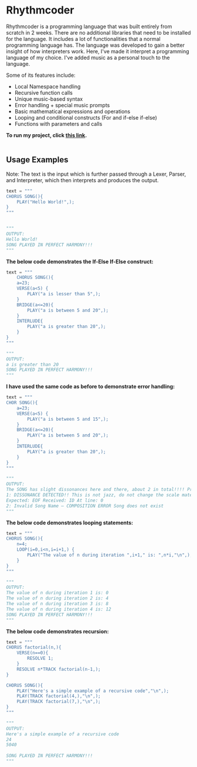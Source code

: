   # Rhythmcoder
          


Rhythmcoder is a programming language that was built entirely from scratch in 2 weeks. There are no additional libraries that need to be installed for the language. It includes a lot of functionalities that a normal programming language has. The language was developed to gain a better insight of how interpreters work. Here, I've made it interpret a programming language of my choice. I've added music as a personal touch to the language.

Some of its features include:

- Local Namespace handling
- Recursive function calls
- Unique music-based syntax
- Error handling + special music prompts
- Basic mathematical expressions and operations
- Looping and conditional constructs (For and if-else if-else)
- Functions with parameters and calls

**To run my project, click [this link](https://replit.com/@AnirudhSivakum2/Rhythmcoder?v=1).**</br>
</br>
## Usage Examples

Note: The text is the input which is further passed through a Lexer, Parser, and Interpreter, which then interprets and produces the output.

```python
text = """
CHORUS SONG(){
    PLAY("Hello World!",);
}
"""


"""
OUTPUT:
Hello World! 
SONG PLAYED IN PERFECT HARMONY!!!
"""
```
**The below code demonstrates the If-Else If-Else construct:**
```python
text = """
    CHORUS SONG(){
    a=23;
    VERSE(a<5) {
        PLAY("a is lesser than 5",);
    }
    BRIDGE(a<=20){
        PLAY("a is between 5 and 20",);
    }
    INTERLUDE{
        PLAY("a is greater than 20",);
    }
}
"""

"""
OUTPUT:
a is greater than 20 
SONG PLAYED IN PERFECT HARMONY!!!
"""
```
**I have used the same code as before to demonstrate error handling:**
```python
text = """
CHOR SONG(){
    a=23;
    VERSE(a<5) {
        PLAY("a is between 5 and 15",);
    }
    BRIDGE(a<=20){
        PLAY("a is between 5 and 20",);
    }
    INTERLUDE{
        PLAY("a is greater than 20",);
    }
}
"""

"""
OUTPUT:
The SONG has slight dissonances here and there, about 2 in total!!!! Prepare for   trouble and make it double!! 🎵🎵 
1: DISSONANCE DETECTED!! This is not jazz, do not change the scale mate! 
Expected: EOF Received: ID At line: 0 
2: Invalid Song Name – COMPOSITION ERROR Song does not exist
"""
```
**The below code demonstrates looping statements:**
```python
text = """
CHORUS SONG(){
    n=4;
    LOOP(i=0,i<n,i=i+1,) {
        PLAY("The value of n during iteration ",i+1," is: ",n*i,"\n",);
    }
}
"""

"""
OUTPUT:
The value of n during iteration 1 is: 0 
The value of n during iteration 2 is: 4  
The value of n during iteration 3 is: 8  
The value of n during iteration 4 is: 12 
SONG PLAYED IN PERFECT HARMONY!!!
"""
```

**The below code demonstrates recursion:**
```python
text = """
CHORUS factorial(n,){
    VERSE(n==0){
        RESOLVE 1;
    }
    RESOLVE n*TRACK factorial(n-1,);
}

CHORUS SONG(){
    PLAY("Here's a simple example of a recursive code","\n",);
    PLAY(TRACK factorial(4,),"\n",);
    PLAY(TRACK factorial(7,),"\n",);
}
"""

"""
OUTPUT:
Here's a simple example of a recursive code
24
5040
 
SONG PLAYED IN PERFECT HARMONY!!!
"""
```

 
